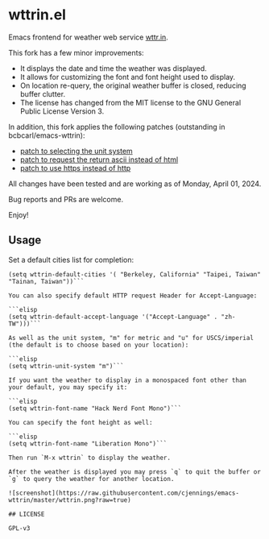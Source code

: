 # wttrin.el

Emacs frontend for weather web service [wttr.in](https://wttr.in).

This fork has a few minor improvements:
- It displays the date and time	the weather was displayed.
- It allows for customizing the font and font height used to display.
- On location re-query, the original weather buffer is closed, reducing buffer clutter.
- The license has changed from the MIT license to the GNU General Public License Version 3.

In addition, this fork applies the following patches (outstanding in bcbcarl/emacs-wttrin):
- [patch to selecting the unit system](https://github.com/bcbcarl/emacs-wttrin/pull/10)
- [patch to request the return ascii instead of html](https://github.com/bcbcarl/emacs-wttrin/pull/18)
- [patch to use https instead of http](https://github.com/bcbcarl/emacs-wttrin/pull/15)

All changes have been tested and are working as of Monday, April 01, 2024.

Bug reports and PRs are welcome.

Enjoy!

## Usage

Set a default cities list for completion:

```elisp
(setq wttrin-default-cities '( "Berkeley, California" "Taipei, Taiwan" "Tainan, Taiwan"))```

You can also specify default HTTP request Header for Accept-Language:

```elisp
(setq wttrin-default-accept-language '("Accept-Language" . "zh-TW")))```

As well as the unit system, "m" for metric and "u" for USCS/imperial (the default is to choose based on your location):

```elisp
(setq wttrin-unit-system "m")```

If you want the weather to display in a monospaced font other than your default, you may specify it:

```elisp
(setq wttrin-font-name "Hack Nerd Font Mono")```

You can specify the font height as well:

```elisp
(setq wttrin-font-name "Liberation Mono")```

Then run `M-x wttrin` to display the weather.

After the weather is displayed you may press `q` to quit the buffer or `g` to query the weather for another location.

![screenshot](https://raw.githubusercontent.com/cjennings/emacs-wttrin/master/wttrin.png?raw=true)

## LICENSE

GPL-v3
